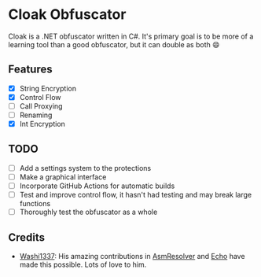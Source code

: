 # Cloak Obfuscator
Cloak is a .NET obfuscator written in C#. It's primary goal is to be
more of a learning tool than a good obfuscator, but it can double as both :smile:

## Features
- [X] String Encryption
- [X] Control Flow
- [ ] Call Proxying
- [ ] Renaming
- [X] Int Encryption

## TODO
- [ ] Add a settings system to the protections
- [ ] Make a graphical interface
- [ ] Incorporate GitHub Actions for automatic builds
- [ ] Test and improve control flow, it hasn't had testing and may break large functions
- [ ] Thoroughly test the obfuscator as a whole

## Credits
- [Washi1337](https://github.com/Washi1337): His amazing contributions in [AsmResolver](https://github.com/Washi1337/AsmResolver) and [Echo](https://github.com/Washi1337/Echo) have made this possible. Lots of love to him.